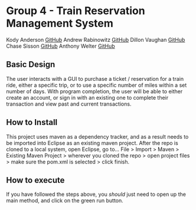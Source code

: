 # Group 4 - Train Reservation Management System

Kody Anderson [GitHub](https://github.com/KodyAnderson1) 
Andrew Rabinowitz [GitHub](https://github.com/AndrewR68)
Dillon Vaughan [GitHub](https://github.com/DillonV44)
Chase Sisson [GitHub](https://github.com/chase66group6)
Anthony Welter [GitHub](https://github.com/alw64)

## Basic Design

The user interacts with a GUI to purchase a ticket / reservation for a train ride, either a specific trip, or to use a specific number of miles within a set number of days.
With program completion, the user will be able to either create an account, or sign in with an existing one to complete their transaction and view past and current transactions.

## How to Install

This project uses maven as a dependency tracker, and as a result needs to be imported into Eclipse as an existing maven project.
After the repo is cloned to a local system, open Eclipse, go to... 
File > Import > Maven > Existing Maven Project > wherever you cloned the repo > open project files > make sure the pom.xml is selected > click finish.

## How to execute

If you have followed the steps above, you *should* just need to open up the main method, and click on the green run button.

